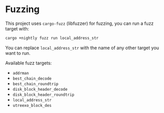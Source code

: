 # Fuzzing
This project uses `cargo-fuzz` (libfuzzer) for fuzzing, you can run a fuzz target with:

```bash
cargo +nightly fuzz run local_address_str
```

You can replace `local_address_str` with the name of any other target you want to run.

Available fuzz targets:

- `addrman`
- `best_chain_decode`
- `best_chain_roundtrip`
- `disk_block_header_decode`
- `disk_block_header_roundtrip`
- `local_address_str`
- `utreexo_block_des`
